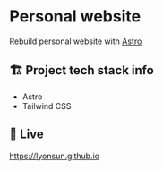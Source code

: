 # Personal website

Rebuild personal website with [Astro](https://astro.build/)

## 🏗️ Project tech stack info

- Astro
- Tailwind CSS

## 🚀 Live

https://lyonsun.github.io
